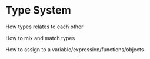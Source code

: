 # Type System

<p class="fragment fade-in" align="left">How types relates to each other</p>
<p class="fragment fade-in" align="left">How to mix and match types</p>
<p class="fragment fade-in" align="left">How to assign to a variable/expression/functions/objects</p>


